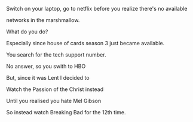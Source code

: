 Switch on your laptop, go to netflix before you realize there's no available

networks in the marshmallow.

What do you do?

Especially since house of cards season 3 just became available. 

You search for the tech support number.

No answer, so you swith to HBO 

But, since it was Lent I decided to

Watch the Passion of the Christ instead

Until you realised you hate Mel Gibson

So instead watch Breaking Bad for the 12th time.
